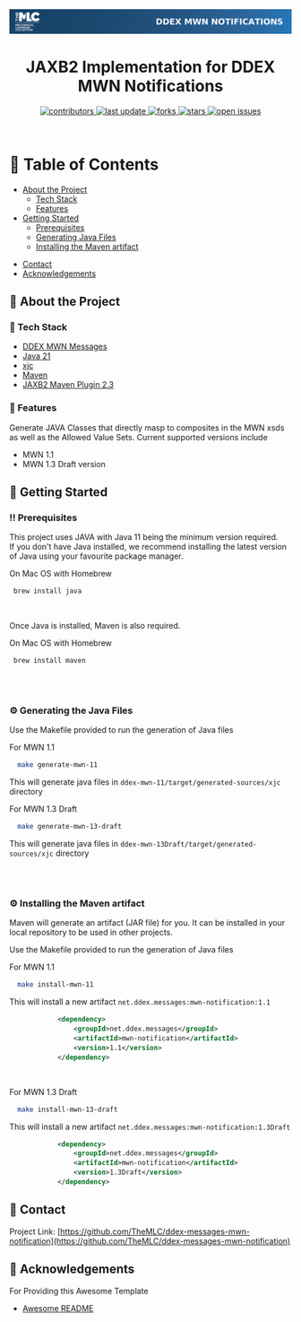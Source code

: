 <!--
Hey, thanks for using the awesome-readme-template template.  
If you have any enhancements, then fork this project and create a pull request 
or just open an issue with the label "enhancement".

Don't forget to give this project a star for additional support ;)
Maybe you can mention me or this repo in the acknowledgements too
-->
<div align="center">

  <img src="documentation/assets/mlc_header_mwn.png" alt="logo" width="800" height="auto" />
  <h1>JAXB2 Implementation for DDEX MWN Notifications</h1>
    
  
<!-- Badges -->
<p>
  <a href="https://github.com/TheMLC/ddex-messages-mwn-notification/graphs/contributors">
    <img src="https://img.shields.io/github/contributors/TheMLC/ddex-messages-mwn-notification" alt="contributors" />
  </a>
  <a href="">
    <img src="https://img.shields.io/github/last-commit/TheMLC/ddex-messages-mwn-notification" alt="last update" />
  </a>
  <a href="https://github.com/TheMLC/ddex-messages-mwn-notification/network/members">
    <img src="https://img.shields.io/github/forks/TheMLC/ddex-messages-mwn-notification" alt="forks" />
  </a>
  <a href="https://github.com/TheMLC/ddex-messages-mwn-notification/stargazers">
    <img src="https://img.shields.io/github/stars/TheMLC/ddex-messages-mwn-notification" alt="stars" />
  </a>
  <a href="https://github.com/TheMLC/ddex-messages-mwn-notification/issues/">
    <img src="https://img.shields.io/github/issues/TheMLC/ddex-messages-mwn-notification" alt="open issues" />
  </a>
</p>
   
</div>

<br />

<!-- Table of Contents -->
# :notebook_with_decorative_cover: Table of Contents

- [About the Project](#star2-about-the-project)
  * [Tech Stack](#space_invader-tech-stack)
  * [Features](#dart-features)
- [Getting Started](#toolbox-getting-started)
  * [Prerequisites](#bangbang-prerequisites)
  * [Generating Java Files](#gear-generating-the-java-files)
  * [Installing the Maven artifact](#gear-installing-the-maven-artifact)
<!-- - [Contributing](#wave-contributing)
  * [Code of Conduct](#scroll-code-of-conduct)
- [FAQ](#grey_question-faq)
- [License](#warning-license) -->
- [Contact](#handshake-contact)
- [Acknowledgements](#gem-acknowledgements)

  

<!-- About the Project -->
## :star2: About the Project

<!-- TechStack -->
### :space_invader: Tech Stack

<ul>
<li><a href=" https://kb.ddex.net/implementing-each-standard/musical-work-data-and-rights-communication-(mwdr)/musical-work-right-share-notification-standard-(mwn)/"> DDEX MWN Messages</a></li>
<li><a href="https://openjdk.org/projects/jdk/21/">Java 21</a></li>
<li><a href="https://docs.oracle.com/javase/8/docs/technotes/tools/unix/xjc.html">xjc</a></li>
<li><a href="https://maven.apache.org/">Maven</a></li>
<li><a href="https://www.mojohaus.org/jaxb2-maven-plugin/Documentation/v2.3/">JAXB2 Maven Plugin 2.3</a></li>
</ul>

<!-- Features -->
### :dart: Features
Generate JAVA Classes that directly masp to composites in the MWN xsds as well as the Allowed Value Sets.
Current supported versions include 

<ul>
<li>MWN 1.1</li>
<li>MWN 1.3 Draft version</li>
</ul>

<!-- Getting Started -->
## 	:toolbox: Getting Started

<!-- Prerequisites -->
### :bangbang: Prerequisites

This project uses JAVA with Java 11 being the minimum version required.<br />
If you don't have Java installed, we recommend installing the latest version of Java using your favourite package manager.

On Mac OS with Homebrew
```bash
 brew install java
```

<br />


Once Java is installed, Maven is also required.

On Mac OS with Homebrew
```bash
 brew install maven
```
<br /><br />

<!-- Generating the Java Files -->
### :gear: Generating the Java Files

Use the Makefile provided to run the generation of Java files

For MWN 1.1
```bash
  make generate-mwn-11
```
This will generate java files in ``ddex-mwn-11/target/generated-sources/xjc`` directory
   

For MWN 1.3 Draft
```bash
  make generate-mwn-13-draft
```
This will generate java files in ``ddex-mwn-13Draft/target/generated-sources/xjc`` directory
   
<br /><br />

<!-- Installing the Maven artifact -->
### :gear: Installing the Maven artifact

Maven will generate an artifact (JAR file) for you. It can be installed in your local repository to be used in other projects.

Use the Makefile provided to run the generation of Java files

For MWN 1.1
```bash
  make install-mwn-11
```
This will install a new artifact ``net.ddex.messages:mwn-notification:1.1``
```xml
            <dependency>
                <groupId>net.ddex.messages</groupId>
                <artifactId>mwn-notification</artifactId>
                <version>1.1</version>
            </dependency>
```


<br />


For MWN 1.3 Draft
```bash
  make install-mwn-13-draft
```
This will install a new artifact ``net.ddex.messages:mwn-notification:1.3Draft``
```xml
            <dependency>
                <groupId>net.ddex.messages</groupId>
                <artifactId>mwn-notification</artifactId>
                <version>1.3Draft</version>
            </dependency>
```




<!-- 
Contributions are always welcome!

See `contributing.md` for ways to get started. -->


<!-- Code of Conduct -->
<!-- ### :scroll: Code of Conduct

Please read the [Code of Conduct](https://github.com/TheMLC/ddex-messages-mwn-notification/blob/main/CODE_OF_CONDUCT.md) -->


<!-- License -->
<!-- ## :warning: License

Distributed under the no License. See LICENSE.txt for more information.
 -->

<!-- Contact -->
## :handshake: Contact

Project Link: [https://github.com/TheMLC/ddex-messages-mwn-notification](https://github.com/TheMLC/ddex-messages-mwn-notification)


<!-- Acknowledgments -->
## :gem: Acknowledgements

For Providing this Awesome Template
 - [Awesome README](https://github.com/matiassingers/awesome-readme)
